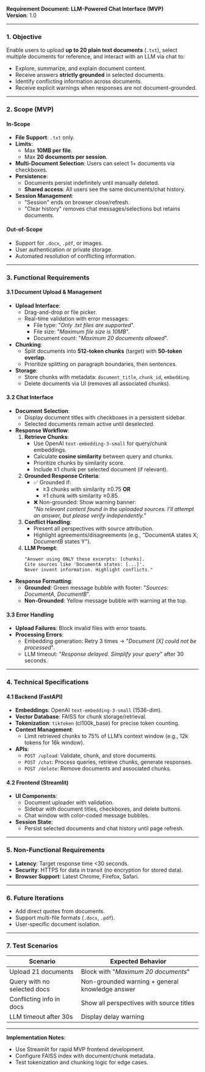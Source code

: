 **Requirement Document: LLM-Powered Chat Interface (MVP)**  
**Version**: 1.0  

---

### **1. Objective**  
Enable users to upload **up to 20 plain text documents** (`.txt`), select multiple documents for reference, and interact with an LLM via chat to:  
- Explore, summarize, and explain document content.  
- Receive answers **strictly grounded** in selected documents.  
- Identify conflicting information across documents.  
- Receive explicit warnings when responses are not document-grounded.  

---

### **2. Scope (MVP)**  
#### **In-Scope**  
- **File Support**: `.txt` only.  
- **Limits**:  
  - Max **10MB per file**.  
  - Max **20 documents per session**.  
- **Multi-Document Selection**: Users can select 1+ documents via checkboxes.  
- **Persistence**:  
  - Documents persist indefinitely until manually deleted.  
  - **Shared access**: All users see the same documents/chat history.  
- **Session Management**:  
  - "Session" ends on browser close/refresh.  
  - "Clear history" removes chat messages/selections but retains documents.  

#### **Out-of-Scope**  
- Support for `.docx`, `.pdf`, or images.  
- User authentication or private storage.  
- Automated resolution of conflicting information.  

---

### **3. Functional Requirements**  
#### **3.1 Document Upload & Management**  
- **Upload Interface**:  
  - Drag-and-drop or file picker.  
  - Real-time validation with error messages:  
    - File type: "*Only .txt files are supported*".  
    - File size: "*Maximum file size is 10MB*".  
    - Document count: "*Maximum 20 documents allowed*".  
- **Chunking**:  
  - Split documents into **512-token chunks** (target) with **50-token overlap**.  
  - Prioritize splitting on paragraph boundaries, then sentences.  
- **Storage**:  
  - Store chunks with metadata: `document_title`, `chunk_id`, `embedding`.  
  - Delete documents via UI (removes all associated chunks).  

#### **3.2 Chat Interface**  
- **Document Selection**:  
  - Display document titles with checkboxes in a persistent sidebar.  
  - Selected documents remain active until deselected.  
- **Response Workflow**:  
  1. **Retrieve Chunks**:  
     - Use OpenAI `text-embedding-3-small` for query/chunk embeddings.  
     - Calculate **cosine similarity** between query and chunks.  
     - Prioritize chunks by similarity score.  
     - Include ≥1 chunk per selected document (if relevant).  
  2. **Grounded Response Criteria**:  
     - ✅ Grounded if:  
       - ≥3 chunks with similarity ≥0.75 **OR**  
       - ≥1 chunk with similarity ≥0.85.  
     - ❌ Non-grounded: Show warning banner:  
       "*No relevant content found in the uploaded sources. I’ll attempt an answer, but please verify independently.*"  
  3. **Conflict Handling**:  
     - Present all perspectives with source attribution.  
     - Highlight agreements/disagreements (e.g., "DocumentA states X; DocumentB states Y").  
  4. **LLM Prompt**:  
     ```  
     "Answer using ONLY these excerpts: [chunks].  
     Cite sources like 'DocumentA states: [...]'.  
     Never invent information. Highlight conflicts."  
     ```  
- **Response Formatting**:  
  - **Grounded**: Green message bubble with footer: "*Sources: DocumentA, DocumentB*".  
  - **Non-Grounded**: Yellow message bubble with warning at the top.  

#### **3.3 Error Handling**  
- **Upload Failures**: Block invalid files with error toasts.  
- **Processing Errors**:  
  - Embedding generation: Retry 3 times → "*Document [X] could not be processed*".  
  - LLM timeout: "*Response delayed. Simplify your query*" after 30 seconds.  

---

### **4. Technical Specifications**  
#### **4.1 Backend (FastAPI)**  
- **Embeddings**: OpenAI `text-embedding-3-small` (1536-dim).  
- **Vector Database**: FAISS for chunk storage/retrieval.  
- **Tokenization**: `tiktoken` (cl100k_base) for precise token counting.  
- **Context Management**:  
  - Limit retrieved chunks to 75% of LLM’s context window (e.g., 12k tokens for 16k window).  
- **APIs**:  
  - `POST /upload`: Validate, chunk, and store documents.  
  - `POST /chat`: Process queries, retrieve chunks, generate responses.  
  - `POST /delete`: Remove documents and associated chunks.  

#### **4.2 Frontend (Streamlit)**  
- **UI Components**:  
  - Document uploader with validation.  
  - Sidebar with document titles, checkboxes, and delete buttons.  
  - Chat window with color-coded message bubbles.  
- **Session State**:  
  - Persist selected documents and chat history until page refresh.  

---

### **5. Non-Functional Requirements**  
- **Latency**: Target response time <30 seconds.  
- **Security**: HTTPS for data in transit (no encryption for stored data).  
- **Browser Support**: Latest Chrome, Firefox, Safari.  

---

### **6. Future Iterations**  
- Add direct quotes from documents.  
- Support multi-file formats (`.docx`, `.pdf`).  
- User-specific document isolation.  

---

### **7. Test Scenarios**  
| **Scenario** | **Expected Behavior** |  
|---------------|-----------------------|  
| Upload 21 documents | Block with "*Maximum 20 documents*" |  
| Query with no selected docs | Non-grounded warning + general knowledge answer |  
| Conflicting info in docs | Show all perspectives with source titles |  
| LLM timeout after 30s | Display delay warning |  

---

**Implementation Notes**:  
- Use Streamlit for rapid MVP frontend development.  
- Configure FAISS index with document/chunk metadata.  
- Test tokenization and chunking logic for edge cases.  
